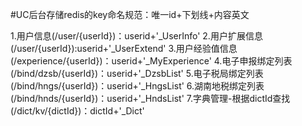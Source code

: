 #UC后台存储redis的key命名规范：唯一id+下划线+内容英文

1.用户信息(/user/{userId})：userid+'_UserInfo'
2.用户扩展信息(/user/{userId}):userid+'_UserExtend'
3.用户经验值信息(/experience/{userId})：userid+'_MyExperience'
4.电子申报绑定列表(/bind/dzsb/{userId})：userid+'_DzsbList'
5.电子税局绑定列表(/bind/hngs/{userId})：userid+'_HngsList'
6.湖南地税绑定列表(/bind/hnds/{userId})：userid+'_HndsList'
7.字典管理-根据dictId查找(/dict/kv/{dictId})：dictId+'_Dict'